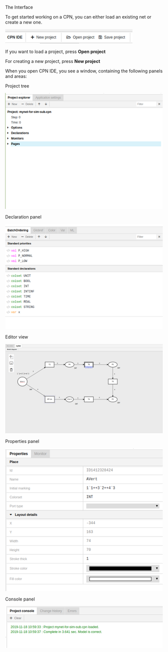 The Interface

To get started working on a CPN, you can either load an existing net or create a new one.

![Screenshot](img/head.png)

If you want to load a project, press **Open project**

For creating a new project, press **New project**

When you open CPN IDE, you see a window, containing the following panels and areas:

Project tree 

![Screenshot](img/project-tree.png)

Declaration panel

![Screenshot](img/declarations-panel.png)

Editor view

![Screenshot](img/editor-view.png)

Properties panel

![Screenshot](img/properties-panel.png)

Console panel

![Screenshot](img/console-panel.png)